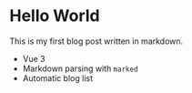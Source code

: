 # Hello World

This is my first blog post written in markdown.

- Vue 3
- Markdown parsing with `marked`
- Automatic blog list
